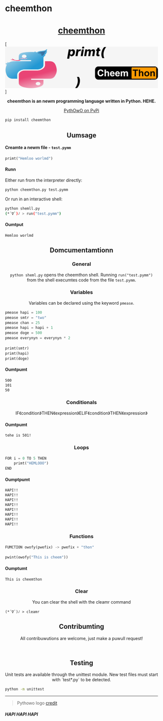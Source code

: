 # cheemthon
<h1 align="center"><a href="https://www.youtube.com/watch?v=Gnm3hIcjiCQ">cheemthon</a></h1>



[![](banner~cheems.svg)]

<p align="center">
  <b>cheemthon is an newm programming language written in Python. HEHE.</b>
</p>

<p align="center">
  <a href="https://pypi.org/project/cheemthon/0.0.1/">PythOwO on PyPi</a><br>
</p>

```bash
pip install cheemthon
```

<h2 align="center">Uumsage</h2>

<h4 align="left">Creamte a newm file - <code>test.pymm</code></h4>

```py
primt("Hemloo worlmd")
```

<h4 align="left">Runn</h4>

Either run from the interpreter directly:
```sh
python cheemthon.py test.pymm
```

Or run in an interactive shell:
```sh
python shemll.py
(*´∇`)ﾉ > run("test.pymm")
```

<h4 align="left">Oumtput</h4>

```
Hemloo worlmd
```

<h2 align="center">Domcumentamtionn</h2>

<h3 align="center">General</h3>

<p align="center"><code>python sheml.py</code> opens the cheemthon shell. Running <code>run("test.pymm")</code> from the shell execumtes code from the file <code>test.pymm</code>.</p>


<h3 align="center">Variables</h3>
<p align="center">Variables can be declared using the keyword <code>pmease</code>.</p>

```py
pmease hapi = 100
pmease smtr = "two"
pmease chan = 25
pmease hapi = hapi + 1
pmease doge = 500
pmease everynyn = everynyn * 2

primt(smtr)
primt(hapi)
primt(doge)
```

<h4 align="left">Oumtpumt</h4>

```
500
101
50
```

<h3 align="center">Conditionals</h3>
<p align="center">IF《condition》THEN《expression》ELIF《condition》THEN《expression》</p>



<h4 align="left">Oumtpumt</h4>

```
tehe is 501!
```

<h3 align="center">Loops</h3>

```py
FOR i = 0 TO 5 THEN
	primt("HEMLOOO")
END
```

<h4 align="left">Oumptpumt</h4>

```
HAPI!!
HAPI!!
HAPI!!
HAPI!!
HAPI!!
HAPI!!
HAPI!!
HAPI!!
```

<h3 align="center">Functions</h3>

```py
FUMCTION owofy(pwefix) -> pwefix + "thon"

pwint(owofy("This is cheem"))
```

<h4 align="left">Oumptumt</h4>

```
This is cheemthon
```

<h3 align="center">Clear</h3>
<p align="center">You can clear the shell with the cleamr command</p>

```
(*´∇`)ﾉ > cleamr
```


<h2 align="center">Contribumting</h2>
<p align="center">All contribuwutions are welcome, just make a puwull request!</p>

</br>

<h2 align="center">Testing</h2>
<p align="center">Unit tests are available through the unittest module. New test files must start with `test*.py` to be detected.</p>

```sh
python -m unittest
```

---

> Pythowo logo [credit](https://www.reddit.com/r/ProgrammerHumor/comments/vkkyyv/say_hello_to_pythowo_make_sure_to_treat_her_well/)



<h5 align="left">HAPI HAPI HAPI</h5>

